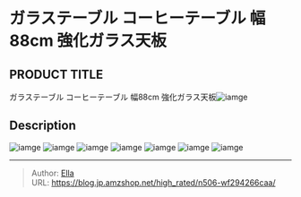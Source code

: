 # ガラステーブル コーヒーテーブル 幅88cm 強化ガラス天板


## PRODUCT TITLE 

ガラステーブル コーヒーテーブル 幅88cm 強化ガラス天板![iamge](https://b2bfiles1.gigab2b.cn/image/wkseller/7404/20220728_18491c92f754593a943eda7aea08bbce.jpg)

## Description











![iamge](https://b2bfiles1.gigab2b.cn/image/wkseller/7404/20220728_e8b214436aa12112e18dd40bd65a0b46.jpg)
![iamge](https://b2bfiles1.gigab2b.cn/image/wkseller/7404/20220218_81d8c9c7275de8f86c360af6f68e0530.jpg)
![iamge](https://b2bfiles1.gigab2b.cn/image/wkseller/7404/20220218_52355b2bd15446a663ac76b0d036652c.jpg)
![iamge](https://b2bfiles1.gigab2b.cn/image/wkseller/7404/20220218_d370104308142c432778aeca6eb09ee2.jpg)
![iamge](https://b2bfiles1.gigab2b.cn/image/wkseller/7404/20220218_9046b952ab9154e68155497acb0cfa63.jpg)
![iamge](https://b2bfiles1.gigab2b.cn/image/wkseller/7404/20220728_5577697ec863dc8c876fbf0433891edf.jpg)
![iamge](https://b2bfiles1.gigab2b.cn/image/wkseller/7404/20220728_2442ececcff0cbdc422c9f012ebb7219.jpg)


---

> Author: [Ella](https://blog.jp.amzshop.net/)  
> URL: https://blog.jp.amzshop.net/high_rated/n506-wf294266caa/  

